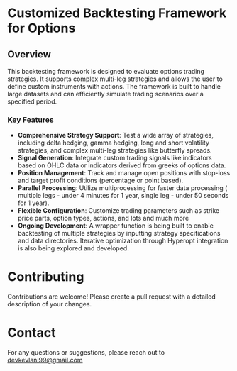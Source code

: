 # Customized Backtesting Framework for Options
## Overview

This backtesting framework is designed to evaluate options trading strategies. It supports complex multi-leg strategies and allows the user to define custom instruments with actions. The framework is built to handle large datasets and can efficiently simulate trading scenarios over a specified period.

### Key Features
- **Comprehensive Strategy Support**: Test a wide array of strategies, including delta hedging, gamma hedging, long and short volatility strategies, and complex multi-leg strategies like butterfly spreads.
- **Signal Generation**: Integrate custom trading signals like indicators based on OHLC data or indicators derived from greeks of options data.
- **Position Management**: Track and manage open positions with stop-loss and target profit conditions (percentage or point based).
- **Parallel Processing**: Utilize multiprocessing for faster data processing ( multiple legs - under 4 minutes for 1 year, single leg - under 50 seconds for 1 year).
- **Flexible Configuration**: Customize trading parameters such as strike price parts, option types, actions, and lots and much more
- **Ongoing Development**: A wrapper function is being built to enable backtesting of multiple strategies by inputting strategy specifications and data directories. Iterative optimization through Hyperopt integration is also being explored and developed.


# Contributing

Contributions are welcome! Please create a pull request with a detailed description of your changes.


# Contact

For any questions or suggestions, please reach out to devkevlani99@gmail.com
